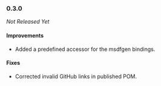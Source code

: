 ### 0.3.0

_Not Released Yet_

#### Improvements

- Added a predefined accessor for the msdfgen bindings.

#### Fixes

- Corrected invalid GitHub links in published POM.